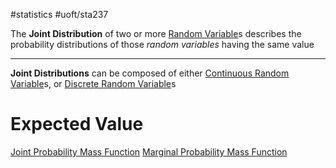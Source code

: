 #statistics #uoft/sta237 

The **Joint Distribution** of two or more [Random Variable](../../STA238/STA238%20Notes/Random%20Variable.md)s describes the probability distributions of those *random variables* having the same value

---

**Joint Distributions** can be composed of either [Continuous Random Variable](Continuous%20Random%20Variable.md)s, or [Discrete Random Variable](Discrete%20Random%20Variable.md)s

# Expected Value
[Joint Probability Mass Function](Joint%20Probability%20Mass%20Function.md)
[Marginal Probability Mass Function](Marginal%20Probability%20Mass%20Function.md)
